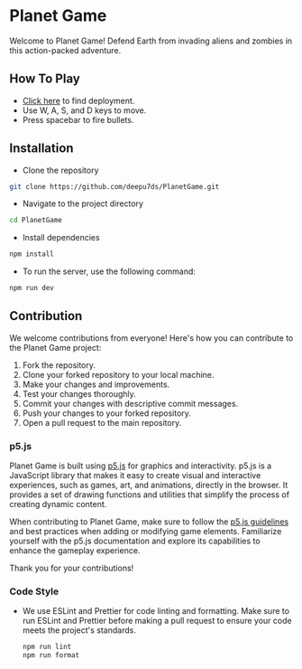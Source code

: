 # Planet Game

Welcome to Planet Game! Defend Earth from invading aliens and zombies in this action-packed adventure.

## How To Play

- [Click here](deepu7ds.github.io/PlanetGame/) to find deployment.
- Use W, A, S, and D keys to move.
- Press spacebar to fire bullets.

## Installation

- Clone the repository
```bash
git clone https://github.com/deepu7ds/PlanetGame.git
```
- Navigate to the project directory
```bash
cd PlanetGame
```
- Install dependencies
```bash
npm install
```
- To run the server, use the following command:
```bash
npm run dev
```

## Contribution

We welcome contributions from everyone! Here's how you can contribute to the Planet Game project:

1. Fork the repository.
2. Clone your forked repository to your local machine.
3. Make your changes and improvements.
4. Test your changes thoroughly.
5. Commit your changes with descriptive commit messages.
6. Push your changes to your forked repository.
7. Open a pull request to the main repository.

### p5.js

Planet Game is built using [p5.js](https://p5js.org/) for graphics and interactivity. p5.js is a JavaScript library that makes it easy to create visual and interactive experiences, such as games, art, and animations, directly in the browser. It provides a set of drawing functions and utilities that simplify the process of creating dynamic content.

When contributing to Planet Game, make sure to follow the [p5.js guidelines](https://p5js.org/get-started/) and best practices when adding or modifying game elements. Familiarize yourself with the p5.js documentation and explore its capabilities to enhance the gameplay experience.

Thank you for your contributions! 

### Code Style

- We use ESLint and Prettier for code linting and formatting. Make sure to run ESLint and Prettier before making a pull request to ensure your code meets the project's standards.
  ```bash
  npm run lint
  npm run format
  ```

